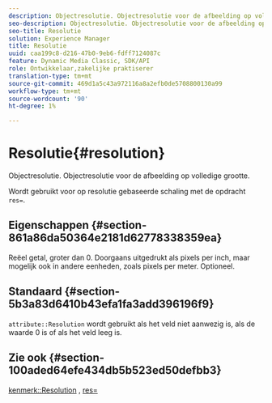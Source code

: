 ```yaml
---
description: Objectresolutie. Objectresolutie voor de afbeelding op volledige grootte.
seo-description: Objectresolutie. Objectresolutie voor de afbeelding op volledige grootte.
seo-title: Resolutie
solution: Experience Manager
title: Resolutie
uuid: caa199c8-d216-47b0-9eb6-fdff7124087c
feature: Dynamic Media Classic, SDK/API
role: Ontwikkelaar,zakelijke praktiserer
translation-type: tm+mt
source-git-commit: 469d1a5c43a972116a8a2efb0de5708800130a99
workflow-type: tm+mt
source-wordcount: '90'
ht-degree: 1%

---
```



# Resolutie{#resolution}

Objectresolutie. Objectresolutie voor de afbeelding op volledige grootte.

Wordt gebruikt voor op resolutie gebaseerde schaling met de opdracht `res=`.

## Eigenschappen {#section-861a86da50364e2181d62778338359ea}

Reëel getal, groter dan 0. Doorgaans uitgedrukt als pixels per inch, maar mogelijk ook in andere eenheden, zoals pixels per meter. Optioneel.

## Standaard {#section-5b3a83d6410b43efa1fa3add396196f9}

`attribute::Resolution` wordt gebruikt als het veld niet aanwezig is, als de waarde 0 is of als het veld leeg is.

## Zie ook {#section-100aded64efe434db5b523ed50defbb3}

[kenmerk::Resolution](../../../../../../is-api/image-catalog/image-serving-api-ref/c-image-catalog-reference/c-attributes-reference/r-resolution.md#reference-2c066a2cc9b04b4ea0c8ae9476e853b4) ,  [res=](../../../../../../is-api/http-ref/image-serving-api-ref/c-http-protocol-reference/c-command-reference/r-res.md#reference-3d6fe416801148dea0f786f2b5169e55)
